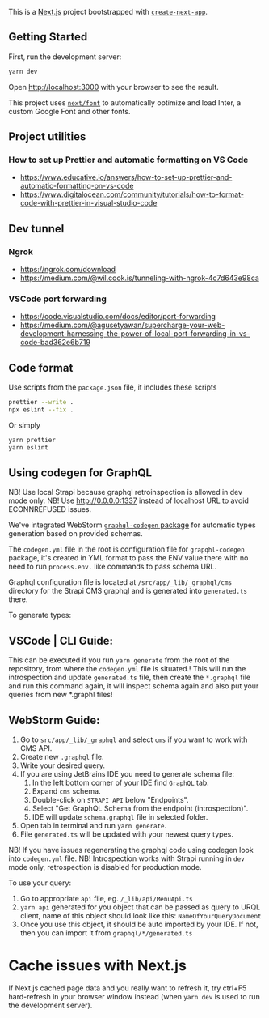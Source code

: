 This is a [Next.js](https://nextjs.org/) project bootstrapped with [`create-next-app`](https://github.com/vercel/next.js/tree/canary/packages/create-next-app).

## Getting Started

First, run the development server:

```bash
yarn dev
```

Open [http://localhost:3000](http://localhost:3000) with your browser to see the result.

This project uses [`next/font`](https://nextjs.org/docs/basic-features/font-optimization) to automatically optimize and load Inter, a custom Google Font and other fonts.

## Project utilities
### How to set up Prettier and automatic formatting on VS Code
- https://www.educative.io/answers/how-to-set-up-prettier-and-automatic-formatting-on-vs-code
- https://www.digitalocean.com/community/tutorials/how-to-format-code-with-prettier-in-visual-studio-code

## Dev tunnel
### Ngrok 
- https://ngrok.com/download
- https://medium.com/@wil.cook.is/tunneling-with-ngrok-4c7d643e98ca

### VSCode port forwarding
- https://code.visualstudio.com/docs/editor/port-forwarding
- https://medium.com/@agusetyawan/supercharge-your-web-development-harnessing-the-power-of-local-port-forwarding-in-vs-code-bad362e6b719

## Code format
Use scripts from the `package.json` file, it includes these scripts
```bash
prettier --write .
npx eslint --fix .
```
Or simply
```bash
yarn prettier
yarn eslint
```

## Using codegen for GraphQL
NB! Use local Strapi because graphql retroinspection is allowed in dev mode only.
NB! Use http://0.0.0.0:1337 instead of localhost URL to avoid ECONNREFUSED issues.

We've integrated WebStorm [`graphql-codegen` package](https://plugins.jetbrains.com/plugin/8097-graphql) for automatic types generation based on provided schemas. 

The `codegen.yml` file in the root is configuration file for `grapqhl-codegen` package, it's created in YML format to pass the ENV value there with no need to run `process.env.` like commands to pass schema URL.

Graphql configuration file is located at `/src/app/_lib/_graphql/cms` directory for the Strapi CMS graphql and is generated into `generated.ts` there.

To generate types:

## VSCode | CLI Guide:

This can be executed if you run `yarn generate` from the root of the repository, from where the `codegen.yml` file is situated.! This will run the introspection and update `generated.ts` file, then create the `*.graphql` file and run this command again, it will inspect schema again and also put your queries from new *.graphl files!

## WebStorm Guide:

1. Go to `src/app/_lib/_graphql` and select `cms` if you want to work with CMS API.
2. Create new `.graphql` file.
3. Write your desired query.
4. If you are using JetBrains IDE you need to generate schema file:
    1. In the left bottom corner of your IDE find `GraphQL` tab.
    2. Expand `cms` schema.
    3. Double-click on `STRAPI API` below "Endpoints".
    4. Select "Get GraphQL Schema from the endpoint (introspection)".
    5. IDE will update `schema.graphql` file in selected folder.
5. Open tab in terminal and run `yarn generate`.
6. File `generated.ts` will be updated with your newest query types.

NB! If you have issues regenerating the graphql code using codegen look into `codegen.yml` file.
NB! Introspection works with Strapi running in `dev` mode only, retrospection is disabled for production mode.

To use your query:

1. Go to appropriate `api` file, eg. `/_lib/api/MenuApi.ts`
2. `yarn api` generated for you object that can be passed as query to URQL client, name of this object should look like this: `NameOfYourQueryDocument`
3. Once you use this object, it should be auto imported by your IDE. If not, then you can import it from `graphql/*/generated.ts`

# Cache issues with Next.js
If Next.js cached page data and you really want to refresh it, try ctrl+F5 hard-refresh in your browser window instead (when `yarn dev` is used to run the development server).